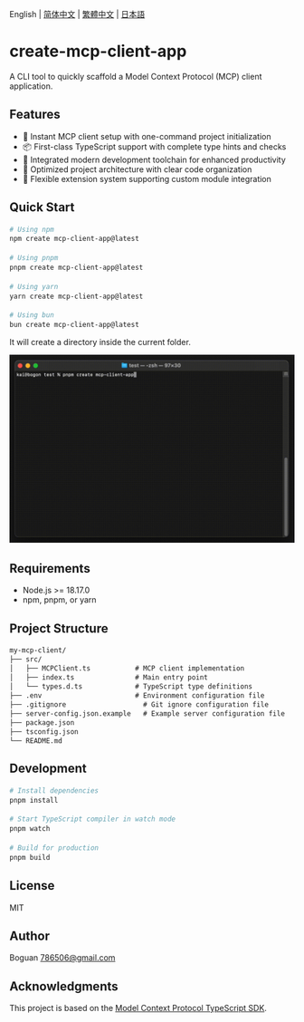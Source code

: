 English | [简体中文](https://github.com/boguan/create-mcp-app/blob/main/apps/create-mcp-client-app/docs/README_zh-CN.md) | [繁體中文](https://github.com/boguan/create-mcp-app/blob/main/apps/create-mcp-client-app/docs/README_zh-TW.md) | [日本語](https://github.com/boguan/create-mcp-app/blob/main/apps/create-mcp-client-app/docs/README_ja-JP.md)

# create-mcp-client-app

A CLI tool to quickly scaffold a Model Context Protocol (MCP) client application.

## Features

- 🚀 Instant MCP client setup with one-command project initialization
- 📦 First-class TypeScript support with complete type hints and checks
- 🔧 Integrated modern development toolchain for enhanced productivity
- 📝 Optimized project architecture with clear code organization
- 🎯 Flexible extension system supporting custom module integration

## Quick Start

```bash
# Using npm
npm create mcp-client-app@latest

# Using pnpm
pnpm create mcp-client-app@latest

# Using yarn
yarn create mcp-client-app@latest

# Using bun
bun create mcp-client-app@latest
```

It will create a directory inside the current folder.

![Client Demo](https://raw.githubusercontent.com/boguan/create-mcp-app/main/packages/docs/client.gif)

## Requirements

- Node.js >= 18.17.0
- npm, pnpm, or yarn

## Project Structure

```
my-mcp-client/
├── src/
│   ├── MCPClient.ts           # MCP client implementation
│   ├── index.ts               # Main entry point
│   └── types.d.ts             # TypeScript type definitions
├── .env                       # Environment configuration file
├── .gitignore                   # Git ignore configuration file
├── server-config.json.example   # Example server configuration file
├── package.json
├── tsconfig.json
└── README.md
```

## Development

```bash
# Install dependencies
pnpm install

# Start TypeScript compiler in watch mode
pnpm watch

# Build for production
pnpm build
```

## License

MIT

## Author

Boguan <786506@gmail.com>

## Acknowledgments

This project is based on the [Model Context Protocol TypeScript SDK](https://github.com/modelcontextprotocol/typescript-sdk).